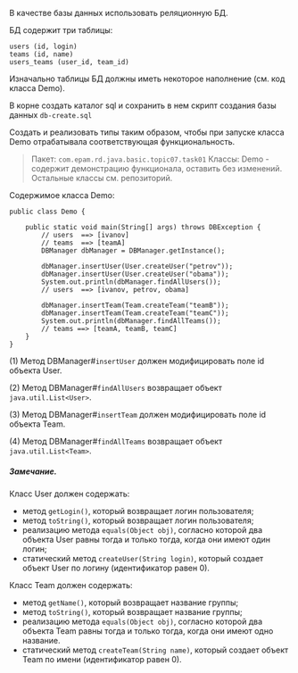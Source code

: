 В качестве базы данных использовать реляционную БД.

БД содержит три таблицы:

```
users (id, login)
teams (id, name)
users_teams (user_id, team_id)
```

Изначально таблицы БД должны иметь некоторое наполнение (см. код класса Demo).

В корне создать каталог sql и сохранить в нем скрипт создания базы данных `db-create.sql`

Создать и реализовать типы таким образом, чтобы при запуске класса Demo отрабатывала соответствующая функциональность.

> Пакет: `com.epam.rd.java.basic.topic07.task01`
Классы:
Demo - содержит демонстрацию функционала, оставить без изменений.
Остальные классы см. репозиторий.

Содержимое класса Demo:
```
public class Demo {

	public static void main(String[] args) throws DBException {
		// users  ==> [ivanov]
		// teams  ==> [teamA]
		DBManager dbManager = DBManager.getInstance();

		dbManager.insertUser(User.createUser("petrov"));
		dbManager.insertUser(User.createUser("obama"));
		System.out.println(dbManager.findAllUsers());
		// users  ==> [ivanov, petrov, obama]

		dbManager.insertTeam(Team.createTeam("teamB"));
		dbManager.insertTeam(Team.createTeam("teamC"));
		System.out.println(dbManager.findAllTeams());
		// teams ==> [teamA, teamB, teamC]
	}
}
```
(1) Метод DBManager#`insertUser` должен модифицировать поле id объекта User.

(2) Метод DBManager#`findAllUsers` возвращает объект `java.util.List<User>`.

(3) Метод DBManager#`insertTeam` должен модифицировать поле id объекта Team.

(4) Метод DBManager#`findAllTeams` возвращает объект `java.util.List<Team>`.

##### Замечание.

Класс User должен содержать:
- метод `getLogin()`, который возвращает логин пользователя;
- метод `toString()`, который возвращает логин пользователя;
- реализацию метода `equals(Object obj)`, согласно которой два объекта User равны тогда и только тогда, когда они имеют один логин;
- статический метод `createUser(String login)`, который создает объект User по логину (идентификатор равен 0).

Класс Team должен содержать:
- метод `getName()`, который возвращает название группы;
- метод `toString()`, который возвращает название группы;
- реализацию метода `equals(Object obj)`, согласно которой два объекта Team равны тогда и только тогда, когда они имеют одно название.
- статический метод `createTeam(String name)`, который создает объект Team по имени (идентификатор равен 0).
